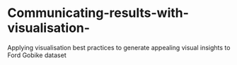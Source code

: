# Communicating-results-with-visualisation-
Applying visualisation best practices to generate appealing visual insights to Ford Gobike dataset
